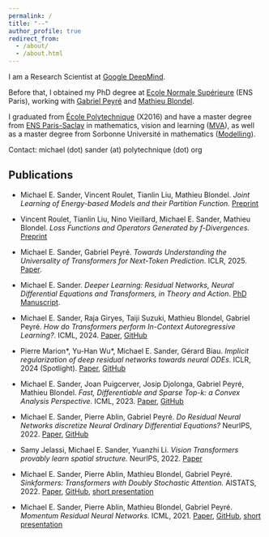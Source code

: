 ```yaml
---
permalink: /
title: "--"
author_profile: true
redirect_from: 
  - /about/
  - /about.html
---
```


I am a Research Scientist at [Google DeepMind](https://deepmind.google/).

Before that, I obtained my PhD degree at [Ecole Normale Supérieure](https://www.ens.psl.eu/en) (ENS Paris), working with [Gabriel Peyré](http://www.gpeyre.com/) and [Mathieu Blondel](https://mblondel.org/). 

I graduated from [École Polytechnique](https://www.polytechnique.edu/en) (X2016) and have a master degree from [ENS Paris-Saclay](https://ens-paris-saclay.fr/en) in mathematics, vision and learning ([MVA](https://www.master-mva.com/)), as well as a master degree from Sorbonne Université in mathematics ([Modelling](https://www.ip-paris.fr/education/masters/mention-mathematiques-appliquees-statistique/master-year-2-mathematical-modelling)).

Contact: michael (dot) sander (at) polytechnique (dot) org


Publications
---

- Michael E. Sander, Vincent Roulet, Tianlin Liu, Mathieu Blondel. *Joint Learning of Energy-based Models and their Partition Function.* [Preprint](https://arxiv.org/abs/2501.18528)

- Vincent Roulet, Tianlin Liu, Nino Vieillard, Michael E. Sander, Mathieu Blondel. *Loss Functions and Operators Generated by f-Divergences.* [Preprint](https://arxiv.org/abs/2501.18537)

- Michael E. Sander, Gabriel Peyré. *Towards Understanding the Universality of Transformers for Next-Token Prediction*. ICLR, 2025. [Paper](https://arxiv.org/abs/2410.03011).

- Michael E. Sander. *Deeper Learning: Residual Networks, Neural Differential Equations and Transformers, in Theory and Action*. [PhD Manuscript](https://michaelsdr.github.io/documents/Manuscript.pdf).

- Michael E. Sander, Raja Giryes, Taiji Suzuki, Mathieu Blondel, Gabriel Peyré. *How do Transformers perform In-Context Autoregressive Learning?*. ICML, 2024.  [Paper](https://arxiv.org/abs/2402.05787), [GitHub](https://github.com/michaelsdr/ical) 

- Pierre Marion*, Yu-Han Wu*, Michael E. Sander, Gérard Biau. *Implicit regularization of deep residual networks towards neural ODEs*. ICLR, 2024 (Spotlight). [Paper](https://arxiv.org/abs/2309.01213), [GitHub](https://github.com/michaelsdr/implicit-regularization-resnets-nodes)

- Michael E. Sander, Joan Puigcerver, Josip Djolonga, Gabriel Peyré, Mathieu Blondel. *Fast, Differentiable and Sparse Top-k: a Convex Analysis Perspective.* ICML, 2023. [Paper](https://arxiv.org/abs/2302.01425), [GitHub](https://github.com/google-research/google-research/tree/master/sparse_soft_topk)

- Michael E. Sander, Pierre Ablin, Gabriel Peyré. *Do Residual Neural Networks discretize Neural Ordinary Differential Equations?* NeurIPS, 2022. [Paper](https://arxiv.org/abs/2205.14612), [GitHub](https://github.com/michaelsdr/resnet_nodes)

- Samy Jelassi, Michael E. Sander, Yuanzhi Li. *Vision Transformers provably learn spatial structure.* NeurIPS, 2022. [Paper](https://arxiv.org/abs/2210.09221)

- Michael E. Sander, Pierre Ablin, Mathieu Blondel, Gabriel Peyré. *Sinkformers: Transformers with Doubly Stochastic Attention.* AISTATS, 2022. [Paper](https://arxiv.org/abs/2110.11773), [GitHub](https://github.com/michaelsdr/sinkformers), [short presentation](https://slideslive.com/38980517/sinkformers-transformers-with-doubly-stochastic-attention?ref=speaker-17920)

- Michael E. Sander, Pierre Ablin, Mathieu Blondel, Gabriel Peyré. *Momentum Residual Neural Networks.* ICML, 2021. [Paper](https://arxiv.org/abs/2102.07870), [GitHub](https://github.com/michaelsdr/momentumnet), [short presentation](https://www.youtube.com/watch?v=4PQR7ErASNo)

